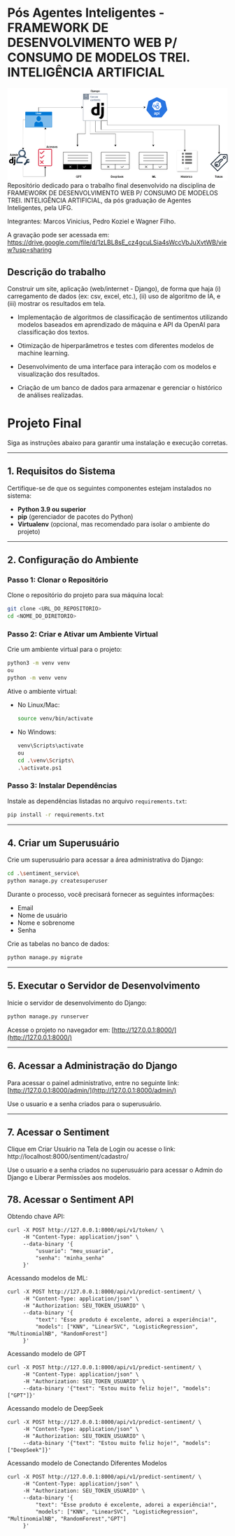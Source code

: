 # Pós Agentes Inteligentes - FRAMEWORK DE DESENVOLVIMENTO WEB P/ CONSUMO DE MODELOS TREI. INTELIGÊNCIA ARTIFICIAL
![Diagrama do Projeto](posAPI.png)
Repositório dedicado para o trabalho final desenvolvido na disciplina de FRAMEWORK DE DESENVOLVIMENTO WEB P/ CONSUMO DE MODELOS TREI. INTELIGÊNCIA ARTIFICIAL, da pós graduação de Agentes Inteligentes, pela UFG.

Integrantes: Marcos Vinicius, Pedro Koziel e Wagner Filho.

A gravação pode ser acessada em: https://drive.google.com/file/d/1zLBL8sE_cz4gcuLSia4sWccVbJuXvtWB/view?usp=sharing

## Descrição do trabalho

Construir um site, aplicação (web/internet - Django), de forma que haja (i) carregamento de dados (ex: csv, excel, etc.), (ii) uso de algoritmo de IA, e (iii) mostrar os resultados em tela.

- Implementação de algoritmos de classificação de sentimentos utilizando modelos baseados em aprendizado de máquina e API da OpenAI para classificação dos textos.
          
- Otimização de hiperparâmetros e testes com diferentes modelos de machine learning.
          
- Desenvolvimento de uma interface para interação com os modelos e visualização dos resultados.
          
- Criação de um banco de dados para armazenar e gerenciar o histórico de análises realizadas.

# Projeto Final


Siga as instruções abaixo para garantir uma instalação e execução corretas.

---

## **1. Requisitos do Sistema**

Certifique-se de que os seguintes componentes estejam instalados no sistema:

- **Python 3.9 ou superior**
- **pip** (gerenciador de pacotes do Python)
- **Virtualenv** (opcional, mas recomendado para isolar o ambiente do projeto)
---

## **2. Configuração do Ambiente**

### **Passo 1: Clonar o Repositório**

Clone o repositório do projeto para sua máquina local:
```bash
git clone <URL_DO_REPOSITORIO>
cd <NOME_DO_DIRETORIO>
```

### **Passo 2: Criar e Ativar um Ambiente Virtual**

Crie um ambiente virtual para o projeto:
```bash
python3 -m venv venv
ou
python -m venv venv
```

Ative o ambiente virtual:
- No Linux/Mac:
  ```bash
  source venv/bin/activate
  ```
- No Windows:
  ```bash
  venv\Scripts\activate
  ou
  cd .\venv\Scripts\
  .\activate.ps1
  ```

### **Passo 3: Instalar Dependências**

Instale as dependências listadas no arquivo `requirements.txt`:
```bash
pip install -r requirements.txt
```

---

## **4. Criar um Superusuário**

Crie um superusuário para acessar a área administrativa do Django:
```bash
cd .\sentiment_service\  
python manage.py createsuperuser
```
Durante o processo, você precisará fornecer as seguintes informações:
- Email
- Nome de usuário
- Nome e sobrenome
- Senha


Crie as tabelas no banco de dados:
```bash
python manage.py migrate
```

---

## **5. Executar o Servidor de Desenvolvimento**

Inicie o servidor de desenvolvimento do Django:
```bash
python manage.py runserver
```

Acesse o projeto no navegador em: [http://127.0.0.1:8000/](http://127.0.0.1:8000/)

---

## **6. Acessar a Administração do Django**

Para acessar o painel administrativo, entre no seguinte link:
[http://127.0.0.1:8000/admin/](http://127.0.0.1:8000/admin/)

Use o usuario e a senha criados para o superusuário.

---

## **7. Acessar o Sentiment**
Clique em Criar Usuário na Tela de Login ou acesse o link:
http://localhost:8000/sentiment/cadastro/

Use o usuario e a senha criados no superusuário para acessar o Admin do Django e Liberar Permissões aos modelos.

## **78. Acessar o Sentiment API**
Obtendo chave API:
```
curl -X POST http://127.0.0.1:8000/api/v1/token/ \
     -H "Content-Type: application/json" \
     --data-binary '{
         "usuario": "meu_usuario",
         "senha": "minha_senha"
     }'
```
Acessando modelos de ML:
```
curl -X POST http://127.0.0.1:8000/api/v1/predict-sentiment/ \
     -H "Content-Type: application/json" \
     -H "Authorization: SEU_TOKEN_USUARIO" \
     --data-binary '{
         "text": "Esse produto é excelente, adorei a experiência!", 
         "models": ["KNN", "LinearSVC", "LogisticRegression", "MultinomialNB", "RandomForest"]
     }'
```
Acessando modelo de GPT
```
curl -X POST http://127.0.0.1:8000/api/v1/predict-sentiment/ \
     -H "Content-Type: application/json" \
     -H "Authorization: SEU_TOKEN_USUARIO" \
     --data-binary '{"text": "Estou muito feliz hoje!", "models": ["GPT"]}'
```
Acessando modelo de DeepSeek
```
curl -X POST http://127.0.0.1:8000/api/v1/predict-sentiment/ \
     -H "Content-Type: application/json" \
     -H "Authorization: SEU_TOKEN_USUARIO" \
     --data-binary '{"text": "Estou muito feliz hoje!", "models": ["DeepSeek"]}'
```
Acessando modelo de Conectando Diferentes Modelos
```
curl -X POST http://127.0.0.1:8000/api/v1/predict-sentiment/ \
     -H "Content-Type: application/json" \
     -H "Authorization: SEU_TOKEN_USUARIO" \
     --data-binary '{
         "text": "Esse produto é excelente, adorei a experiência!", 
         "models": ["KNN", "LinearSVC", "LogisticRegression", "MultinomialNB", "RandomForest","GPT"]
     }'  
```
